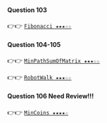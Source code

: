 #### Question 103
👉👉  [`Fibonacci ★★★☆☆`](https://github.com/jevishoo/algorithm_learning/blob/master/code/RecursionDP/Fibonacci.java)
#### Question 104-105
👉👉  [`MinPathSumOfMatrix ★★★☆☆`](https://github.com/jevishoo/algorithm_learning/blob/master/code/RecursionDP/MinPathSumOfMatrix.java)

👉👉  [`RobotWalk ★★★☆☆`](https://github.com/jevishoo/algorithm_learning/blob/master/code/RecursionDP/RobotWalk.java)
#### Question 106 Need Review!!!
👉👉  [`MinCoins ★★★★☆`](https://github.com/jevishoo/algorithm_learning/blob/master/code/RecursionDP/MinCoins.java)
